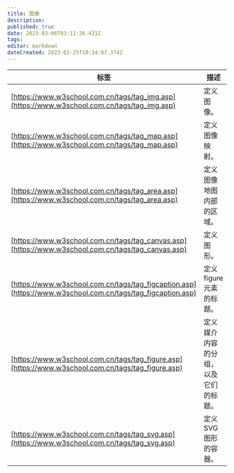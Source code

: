 ```yaml
---
title: 图像
description: 
published: true
date: 2023-03-06T03:11:26.431Z
tags: 
editor: markdown
dateCreated: 2023-02-25T10:34:07.374Z
---
```


| 标签 | 描述                                 |
| ------ | -------------------------------------- |
| [https://www.w3school.com.cn/tags/tag_img.asp](https://www.w3school.com.cn/tags/tag_img.asp)     | 定义图像。                           |
| [https://www.w3school.com.cn/tags/tag_map.asp](https://www.w3school.com.cn/tags/tag_map.asp)     | 定义图像映射。                       |
| [https://www.w3school.com.cn/tags/tag_area.asp](https://www.w3school.com.cn/tags/tag_area.asp)     | 定义图像地图内部的区域。             |
| [https://www.w3school.com.cn/tags/tag_canvas.asp](https://www.w3school.com.cn/tags/tag_canvas.asp)     | 定义图形。                           |
| [https://www.w3school.com.cn/tags/tag_figcaption.asp](https://www.w3school.com.cn/tags/tag_figcaption.asp)     | 定义 figure 元素的标题。             |
| [https://www.w3school.com.cn/tags/tag_figure.asp](https://www.w3school.com.cn/tags/tag_figure.asp)     | 定义媒介内容的分组，以及它们的标题。 |
| [https://www.w3school.com.cn/tags/tag_svg.asp](https://www.w3school.com.cn/tags/tag_svg.asp)     | 定义 SVG 图形的容器。                |
